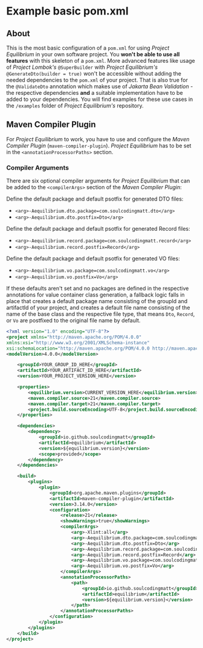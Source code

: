# Example basic pom.xml

## About
This is the most basic configuration of a ```pom.xml``` for using *Project Equilibrium* in your own software project.
You **won't be able to use all features** with this skeleton of a ```pom.xml```. More advanced features like usage of
_Project Lombok's_ ```@SuperBuilder``` with _Project Equilibrium's_ ```@GenerateDto(builder = true)``` won't be accessible without adding the
needed dependencies to the ```pom.xml``` of your project. That is also true for the ```@ValidateDto``` annotation
which makes use of _Jakarta Bean Validation_ - the respective dependencies **and** a suitable implementation have to
be added to your dependencies. You will find examples for these use cases in the ```/examples``` folder of _Project Equilibrium's_ repository.

## Maven Compiler Plugin
For _Project Equilibrium_ to work, you have to use and configure the _Maven Compiler Plugin_ (```maven-compiler-plugin```).
_Project Equilibrium_ has to be set in the ```<annotationProcessorPaths>``` section.

### Compiler Arguments
There are six optional compiler arguments for _Project Equilibrium_ that can
be added to the ```<compilerArgs>``` section of the _Maven Compiler Plugin_:

Define the default package and default psotfix for generated DTO files:
- ```<arg>-Aequilibrium.dto.package=com.soulcodingmatt.dto</arg>```
- ```<arg>-Aequilibrium.dto.postfix=Dto</arg>```

Define the default package and default psotfix for generated Record files:
- ```<arg>-Aequilibrium.record.package=com.soulcodingmatt.record</arg>```
- ```<arg>-Aequilibrium.record.postfix=Record</arg>```

Define the default package and default psotfix for generated VO files:
- ```<arg>-Aequilibrium.vo.package=com.soulcodingmatt.vo</arg>```
- ```<arg>-Aequilibrium.vo.postfix=Vo</arg>```

If these defaults aren't set and no packages are defined in the respective annotations
for value container class generation, a fallback logic falls in place that
creates a default package name consisting of the groupId and artifactId of your project,
and creates a default file name consisting of the name of the base class and the
respective file type, that means ```Dto```, ```Record```, or ```Vo``` are
postfixed to the original file name by default.
```xml
<?xml version="1.0" encoding="UTF-8"?>
<project xmlns="http://maven.apache.org/POM/4.0.0"
xmlns:xsi="http://www.w3.org/2001/XMLSchema-instance"
xsi:schemaLocation="http://maven.apache.org/POM/4.0.0 http://maven.apache.org/xsd/maven-4.0.0.xsd">
<modelVersion>4.0.0</modelVersion>

    <groupId>YOUR_GROUP_ID_HERE</groupId>
    <artifactId>YOUR_ARTIFACT_ID_HERE</artifactId>
    <version>YOUR_PROJECT_VERSION_HERE</version>

    <properties>
        <equilibrium.version>CURRENT_VERSION_HERE</equilibrium.version>
        <maven.compiler.source>21</maven.compiler.source>
        <maven.compiler.target>21</maven.compiler.target>
        <project.build.sourceEncoding>UTF-8</project.build.sourceEncoding>
    </properties>

    <dependencies>
        <dependency>
            <groupId>io.github.soulcodingmatt</groupId>
            <artifactId>equilibrium</artifactId>
            <version>${equilibrium.version}</version>
            <scope>provided</scope>
        </dependency>
    </dependencies>

    <build>
        <plugins>
            <plugin>
                <groupId>org.apache.maven.plugins</groupId>
                <artifactId>maven-compiler-plugin</artifactId>
                <version>3.14.0</version>
                <configuration>
                    <release>21</release>
                    <showWarnings>true</showWarnings>
                    <compilerArgs>
                        <arg>-Xlint:all</arg>
                        <arg>-Aequilibrium.dto.package=com.soulcodingmatt.dto</arg>
                        <arg>-Aequilibrium.dto.postfix=Dto</arg>
                        <arg>-Aequilibrium.record.package=com.soulcodingmatt.record</arg>
                        <arg>-Aequilibrium.record.postfix=Record</arg>
                        <arg>-Aequilibrium.vo.package=com.soulcodingmatt.vo</arg>
                        <arg>-Aequilibrium.vo.postfix=Vo</arg>
                    </compilerArgs>
                    <annotationProcessorPaths>
                        <path>
                            <groupId>io.github.soulcodingmatt</groupId>
                            <artifactId>equilibrium</artifactId>
                            <version>${equilibrium.version}</version>
                        </path>
                    </annotationProcessorPaths>
                </configuration>
            </plugin>
        </plugins>
    </build>
</project>
```
